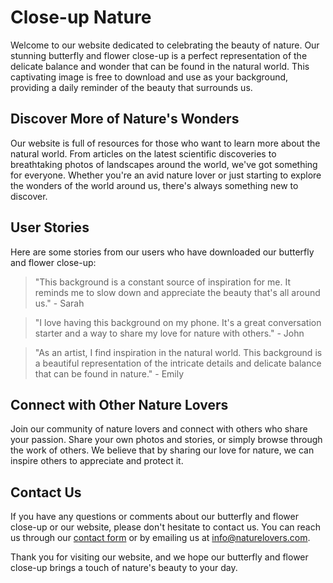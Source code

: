 <!--font:Montserrat-->

# Close-up Nature

Welcome to our website dedicated to celebrating the beauty of nature. Our stunning butterfly and flower close-up is a perfect representation of the delicate balance and wonder that can be found in the natural world. This captivating image is free to download and use as your background, providing a daily reminder of the beauty that surrounds us.

## Discover More of Nature's Wonders

Our website is full of resources for those who want to learn more about the natural world. From articles on the latest scientific discoveries to breathtaking photos of landscapes around the world, we've got something for everyone. Whether you're an avid nature lover or just starting to explore the wonders of the world around us, there's always something new to discover.

## User Stories

Here are some stories from our users who have downloaded our butterfly and flower close-up:

> "This background is a constant source of inspiration for me. It reminds me to slow down and appreciate the beauty that's all around us." - Sarah

> "I love having this background on my phone. It's a great conversation starter and a way to share my love for nature with others." - John

> "As an artist, I find inspiration in the natural world. This background is a beautiful representation of the intricate details and delicate balance that can be found in nature." - Emily

## Connect with Other Nature Lovers

Join our community of nature lovers and connect with others who share your passion. Share your own photos and stories, or simply browse through the work of others. We believe that by sharing our love for nature, we can inspire others to appreciate and protect it.

## Contact Us

If you have any questions or comments about our butterfly and flower close-up or our website, please don't hesitate to contact us. You can reach us through our [contact form](#) or by emailing us at info@naturelovers.com.

Thank you for visiting our website, and we hope our butterfly and flower close-up brings a touch of nature's beauty to your day.

<!--

Write me content for website with wallpaper which alt text is:

"A close-up of a butterfly on a flower"

The name/title of the page should not be 1:1 copy of the alt text but rather a real content of the website which is using this wallpaper.

- Use markdown format 
- Start with heading
- Heading should be short and concise
- The content should look like a real website 
- The website should not be about the wallpaper, wallpaper is just a related background
- Heading should be contain work "wallpaper" or "background"
- Include real sections like references, contact, user stories, etc. use things relevant to the page purpose.
- Feel free to use structure like headings, bullets, numbering, blockquotes, paragraphs, horizontal lines, etc.
- You can use formatting like bold or _italic_
- You can include UTF-8 emojis
- Links should be only #hash anchors (and you can refer to the document itself)
- Do not include images


---


# Beautiful Butterfly Wallpaper for Nature Lovers

Welcome to our website dedicated to nature lovers! Our beautiful butterfly wallpaper will transport you to a world of natural beauty and wonder. This stunning close-up of a butterfly on a flower is the perfect background for your desktop, laptop, or mobile device.

## Why Choose Our Butterfly Wallpaper?

Our butterfly wallpaper is not only beautiful but also high-quality and free to download. You can use it as your background without worrying about any copyright issues. Plus, it's available in various resolutions, so you can choose the one that fits your screen perfectly.

## How to Download Our Butterfly Wallpaper?

Downloading our butterfly wallpaper is easy. Simply click on the download button below the image, and it will be saved to your device. You can then set it as your background through your device's settings.

## User Stories

Here are some stories from our users who have downloaded our butterfly wallpaper:

> "I love butterflies, and this wallpaper is just perfect for me. It's so beautiful and calming to look at." - Emily

> "This wallpaper has transformed my boring desktop into a work of art. I get compliments on it all the time!" - John

> "I'm a nature photographer, and this wallpaper inspires me every day to go out and capture more beautiful moments like this." - Sarah

## References

If you're interested in learning more about butterflies and their importance in nature, here are some resources you might find helpful:

- [Butterfly Conservation](#)
- [National Geographic: Butterflies](#)
- [The Butterfly Site](#)

## Contact Us

If you have any questions or comments about our butterfly wallpaper or our website, please don't hesitate to contact us. You can reach us through our [contact form](#) or by emailing us at info@naturelovers.com.

Thank you for visiting our website, and we hope you enjoy our beautiful butterfly wallpaper!


---


Heading should not include word "wallpaper". The website should not be about the wallpaper itself, wallpaper is just a related background, rewrite whole content.


---


# Nature's Beauty: A Butterfly and Flower Close-Up

Welcome to our website dedicated to the beauty of nature. Our stunning butterfly and flower close-up is the perfect background for those who appreciate the wonders of the natural world. This captivating image captures the delicate balance between two of nature's most beautiful creations.

## Why Choose Our Butterfly and Flower Background?

Our butterfly and flower background is not only beautiful but also high-quality and free to download. You can use it as your background without worrying about any copyright issues. Plus, it's available in various resolutions, so you can choose the one that fits your screen perfectly.

## Discover More of Nature's Wonders

If you're interested in learning more about the beauty of nature, we have plenty of resources for you to explore. From articles on the latest scientific discoveries to breathtaking photos of landscapes around the world, we've got something for everyone.

## User Stories

Here are some stories from our users who have downloaded our butterfly and flower background:

> "This background reminds me to take a moment and appreciate the small things in life. It's a beautiful reminder of the wonder that surrounds us." - Sarah

> "I love having this background on my phone. It's a conversation starter and a way to share my appreciation for nature with others." - John

> "As an artist, I find inspiration in the natural world. This background is a constant source of creativity for me." - Emily

## Connect with Other Nature Lovers

Join our community of nature lovers and connect with others who share your passion. Share your own photos and stories, or simply browse through the work of others. We believe that by sharing our love for nature, we can inspire others to appreciate and protect it.

## Contact Us

If you have any questions or comments about our butterfly and flower background or our website, please don't hesitate to contact us. You can reach us through our [contact form](#) or by emailing us at info@naturelovers.com.

Thank you for visiting our website, and we hope our butterfly and flower background brings a touch of nature's beauty to your day.


---


Heading is too long, rewrite whole content.


---


# Discover the Beauty of Nature with Our Butterfly and Flower Close-Up

Welcome to our website dedicated to celebrating the beauty of nature. Our stunning butterfly and flower close-up is a perfect representation of the delicate balance and wonder that can be found in the natural world. This captivating image is free to download and use as your background, providing a daily reminder of the beauty that surrounds us.

## Explore the Wonders of Nature

Our website is full of resources for those who want to learn more about the natural world. From articles on the latest scientific discoveries to breathtaking photos of landscapes around the world, we've got something for everyone. Whether you're an avid nature lover or just starting to explore the wonders of the world around us, there's always something new to discover.

## User Stories

Here are some stories from our users who have downloaded our butterfly and flower close-up:

> "This background is a constant source of inspiration for me. It reminds me to slow down and appreciate the beauty that's all around us." - Sarah

> "I love having this background on my phone. It's a great conversation starter and a way to share my love for nature with others." - John

> "As an artist, I find inspiration in the natural world. This background is a beautiful representation of the intricate details and delicate balance that can be found in nature." - Emily

## Connect with Other Nature Lovers

Join our community of nature lovers and connect with others who share your passion. Share your own photos and stories, or simply browse through the work of others. We believe that by sharing our love for nature, we can inspire others to appreciate and protect it.

## Contact Us

If you have any questions or comments about our butterfly and flower close-up or our website, please don't hesitate to contact us. You can reach us through our [contact form](#) or by emailing us at info@naturelovers.com.

Thank you for visiting our website, and we hope our butterfly and flower close-up brings a touch of nature's beauty to your day.


---


Heading is too long, rewrite whole content.


---


# Embrace the Beauty of Nature with Our Butterfly and Flower Close-Up

Welcome to our website dedicated to celebrating the beauty of nature. Our stunning butterfly and flower close-up is a perfect representation of the delicate balance and wonder that can be found in the natural world. This captivating image is free to download and use as your background, providing a daily reminder of the beauty that surrounds us.

## Discover More of Nature's Wonders

Our website is full of resources for those who want to learn more about the natural world. From articles on the latest scientific discoveries to breathtaking photos of landscapes around the world, we've got something for everyone. Whether you're an avid nature lover or just starting to explore the wonders of the world around us, there's always something new to discover.

## User Stories

Here are some stories from our users who have downloaded our butterfly and flower close-up:

> "This background is a constant source of inspiration for me. It reminds me to slow down and appreciate the beauty that's all around us." - Sarah

> "I love having this background on my phone. It's a great conversation starter and a way to share my love for nature with others." - John

> "As an artist, I find inspiration in the natural world. This background is a beautiful representation of the intricate details and delicate balance that can be found in nature." - Emily

## Connect with Other Nature Lovers

Join our community of nature lovers and connect with others who share your passion. Share your own photos and stories, or simply browse through the work of others. We believe that by sharing our love for nature, we can inspire others to appreciate and protect it.

## Contact Us

If you have any questions or comments about our butterfly and flower close-up or our website, please don't hesitate to contact us. You can reach us through our [contact form](#) or by emailing us at info@naturelovers.com.

Thank you for visiting our website, and we hope our butterfly and flower close-up brings a touch of nature's beauty to your day.


---


Write me a Google font which is best fitting for the website.

Pick from the list:
- Poppins
- Inter
- Raleway
- Roboto
- Dancing Script
- Futura
- Lobster
- Alegreya
- IBM Plex Sans
- Orbitron
- Lato
- Playfair Display
- Open Sans
- Exo 2
- Barlow Condensed
- Montserrat
- Great Vibes


Write just the font name nothing else.


---


Montserrat

-->
